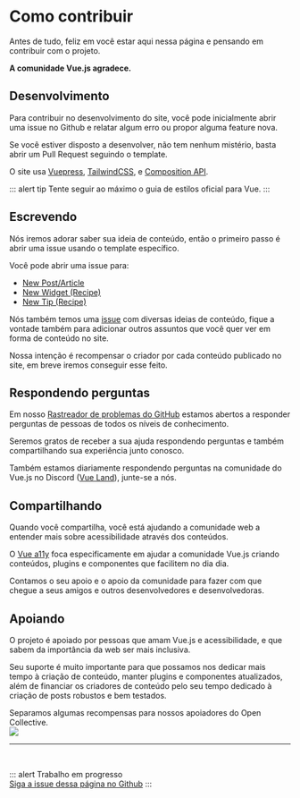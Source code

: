 # Como contribuir

Antes de tudo, feliz em você estar aqui nessa página e pensando em contribuir com o projeto.

**A comunidade Vue.js agradece.**

## Desenvolvimento

Para contribuir no desenvolvimento do site, você pode inicialmente abrir uma issue no Github e relatar algum erro ou propor alguma feature nova.

Se você estiver disposto a desenvolver, não tem nenhum mistério, basta abrir um Pull Request seguindo o template.

O site usa [Vuepress](https://vuepress.vuejs.org/), [TailwindCSS](https://tailwindcss.com/), e [Composition API](https://composition-api.vuejs.org/). 

::: alert tip
Tente seguir ao máximo o guia de estilos oficial para Vue.
:::

## Escrevendo

Nós iremos adorar saber sua ideia de conteúdo, então o primeiro passo é abrir uma issue usando o template específico.

Você pode abrir uma issue para:

- [New Post/Article](https://github.com/vue-a11y/vue-a11y.com/issues/new?labels=Post&template=new-post.md&title=Post%2FArticle%3A+%5BYour+title%5D)
- [New Widget (Recipe)](https://github.com/vue-a11y/vue-a11y.com/issues/new/choose)
- [New Tip (Recipe)](https://github.com/vue-a11y/vue-a11y.com/issues/new/choose)

Nós também temos uma [issue](https://github.com/vue-a11y/vue-a11y.com/issues/14) com diversas ideias de conteúdo, fique a vontade também para adicionar outros assuntos que você quer ver em forma de conteúdo no site.

Nossa intenção é recompensar o criador por cada conteúdo publicado no site, em breve iremos conseguir esse feito.

## Respondendo perguntas

Em nosso [Rastreador de problemas do GitHub](https://github.com/vue-a11y/vue-a11y.com/issues) estamos abertos a responder perguntas de pessoas de todos os níveis de conhecimento.

Seremos gratos de receber a sua ajuda respondendo perguntas e também compartilhando sua experiência junto conosco.

Também estamos diariamente respondendo perguntas na comunidade do Vue.js no Discord ([Vue Land](https://discord.gg/vue)), junte-se a nós. 

## Compartilhando

Quando você compartilha, você está ajudando a comunidade web a entender mais sobre acessibilidade através dos conteúdos.

O [Vue a11y](/pt/) foca especificamente em ajudar a comunidade Vue.js criando conteúdos, plugins e componentes que facilitem no dia dia.

Contamos o seu apoio e o apoio da comunidade para fazer com que chegue a seus amigos e outros desenvolvedores e desenvolvedoras.

## Apoiando

O projeto é apoiado por pessoas que amam Vue.js e acessibilidade, e que sabem da importância da web ser mais inclusiva.

Seu suporte é muito importante para que possamos nos dedicar mais tempo à criação de conteúdo, manter plugins e componentes atualizados, além de financiar os criadores de conteúdo pelo seu tempo dedicado à criação de posts robustos e bem testados.

<p>
Separamos algumas recompensas para nossos apoiadores do Open Collective.
<br>
<a href="https://opencollective.com/vue-a11y/donate" target="_blank" rel="noopener" style="background-color: initial; width: 300px;">
  <img src="https://opencollective.com/vue-a11y/donate/button@2x.png?color=blue" style="box-shadow: none; display: inline;" />
</a>
</p>

---

<br>

::: alert Trabalho em progresso  
[Siga a issue dessa página no Github](https://github.com/vue-a11y/vue-a11y.com/issues/15)
:::